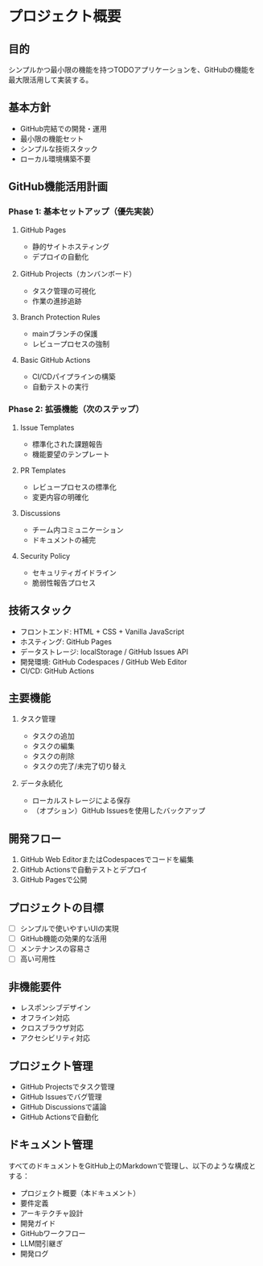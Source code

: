 # プロジェクト概要

## 目的
シンプルかつ最小限の機能を持つTODOアプリケーションを、GitHubの機能を最大限活用して実装する。

## 基本方針
- GitHub完結での開発・運用
- 最小限の機能セット
- シンプルな技術スタック
- ローカル環境構築不要

## GitHub機能活用計画

### Phase 1: 基本セットアップ（優先実装）
1. GitHub Pages
   - 静的サイトホスティング
   - デプロイの自動化

2. GitHub Projects（カンバンボード）
   - タスク管理の可視化
   - 作業の進捗追跡

3. Branch Protection Rules
   - mainブランチの保護
   - レビュープロセスの強制

4. Basic GitHub Actions
   - CI/CDパイプラインの構築
   - 自動テストの実行

### Phase 2: 拡張機能（次のステップ）
1. Issue Templates
   - 標準化された課題報告
   - 機能要望のテンプレート

2. PR Templates
   - レビュープロセスの標準化
   - 変更内容の明確化

3. Discussions
   - チーム内コミュニケーション
   - ドキュメントの補完

4. Security Policy
   - セキュリティガイドライン
   - 脆弱性報告プロセス

## 技術スタック
- フロントエンド: HTML + CSS + Vanilla JavaScript
- ホスティング: GitHub Pages
- データストレージ: localStorage / GitHub Issues API
- 開発環境: GitHub Codespaces / GitHub Web Editor
- CI/CD: GitHub Actions

## 主要機能
1. タスク管理
   - タスクの追加
   - タスクの編集
   - タスクの削除
   - タスクの完了/未完了切り替え

2. データ永続化
   - ローカルストレージによる保存
   - （オプション）GitHub Issuesを使用したバックアップ

## 開発フロー
1. GitHub Web EditorまたはCodespacesでコードを編集
2. GitHub Actionsで自動テストとデプロイ
3. GitHub Pagesで公開

## プロジェクトの目標
- [ ] シンプルで使いやすいUIの実現
- [ ] GitHub機能の効果的な活用
- [ ] メンテナンスの容易さ
- [ ] 高い可用性

## 非機能要件
- レスポンシブデザイン
- オフライン対応
- クロスブラウザ対応
- アクセシビリティ対応

## プロジェクト管理
- GitHub Projectsでタスク管理
- GitHub Issuesでバグ管理
- GitHub Discussionsで議論
- GitHub Actionsで自動化

## ドキュメント管理
すべてのドキュメントをGitHub上のMarkdownで管理し、以下のような構成とする：
- プロジェクト概要（本ドキュメント）
- 要件定義
- アーキテクチャ設計
- 開発ガイド
- GitHubワークフロー
- LLM間引継ぎ
- 開発ログ